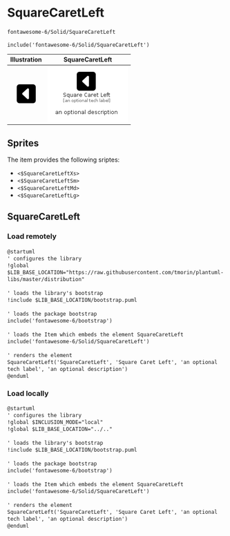# SquareCaretLeft


```text
fontawesome-6/Solid/SquareCaretLeft
```

```text
include('fontawesome-6/Solid/SquareCaretLeft')
```



| Illustration | SquareCaretLeft |
| :---: | :---: |
| ![illustration for Illustration](../../fontawesome-6/Solid/SquareCaretLeft.png) | ![illustration for SquareCaretLeft](../../fontawesome-6/Solid/SquareCaretLeft.Local.png) |



## Sprites
The item provides the following sriptes:

- `<$SquareCaretLeftXs>`
- `<$SquareCaretLeftSm>`
- `<$SquareCaretLeftMd>`
- `<$SquareCaretLeftLg>`





## SquareCaretLeft

### Load remotely
```plantuml
@startuml
' configures the library
!global $LIB_BASE_LOCATION="https://raw.githubusercontent.com/tmorin/plantuml-libs/master/distribution"

' loads the library's bootstrap
!include $LIB_BASE_LOCATION/bootstrap.puml

' loads the package bootstrap
include('fontawesome-6/bootstrap')

' loads the Item which embeds the element SquareCaretLeft
include('fontawesome-6/Solid/SquareCaretLeft')

' renders the element
SquareCaretLeft('SquareCaretLeft', 'Square Caret Left', 'an optional tech label', 'an optional description')
@enduml
```

### Load locally
```plantuml
@startuml
' configures the library
!global $INCLUSION_MODE="local"
!global $LIB_BASE_LOCATION="../.."

' loads the library's bootstrap
!include $LIB_BASE_LOCATION/bootstrap.puml

' loads the package bootstrap
include('fontawesome-6/bootstrap')

' loads the Item which embeds the element SquareCaretLeft
include('fontawesome-6/Solid/SquareCaretLeft')

' renders the element
SquareCaretLeft('SquareCaretLeft', 'Square Caret Left', 'an optional tech label', 'an optional description')
@enduml
```

